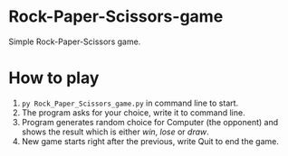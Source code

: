 # Rock-Paper-Scissors-game

Simple Rock-Paper-Scissors game.

# How to play

1. `py Rock_Paper_Scissors_game.py` in command line to start.
1. The program asks for your choice, write it to command line.
1. Program generates random choice for Computer (the opponent) and shows the result which is either _win_, _lose_ or _draw_.
1. New game starts right after the previous, write Quit to end the game.
